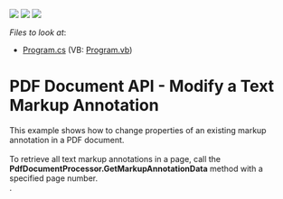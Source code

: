 <!-- default badges list -->
![](https://img.shields.io/endpoint?url=https://codecentral.devexpress.com/api/v1/VersionRange/134596087/17.2.3%2B)
[![](https://img.shields.io/badge/Open_in_DevExpress_Support_Center-FF7200?style=flat-square&logo=DevExpress&logoColor=white)](https://supportcenter.devexpress.com/ticket/details/T545429)
[![](https://img.shields.io/badge/📖_How_to_use_DevExpress_Examples-e9f6fc?style=flat-square)](https://docs.devexpress.com/GeneralInformation/403183)
<!-- default badges end -->
<!-- default file list -->
*Files to look at*:

* [Program.cs](./CS/ModifyExistingMarkupAnnotation/Program.cs) (VB: [Program.vb](./VB/ModifyExistingMarkupAnnotation/Program.vb))
<!-- default file list end -->
# PDF Document API - Modify a Text Markup Annotation


This example shows how to change properties of an existing markup annotation in a PDF document.<br><br>To retrieve all text markup annotations in a page, call the <strong>PdfDocumentProcessor.GetMarkupAnnotationData</strong> method with a specified page number.<br> .

<br/>


